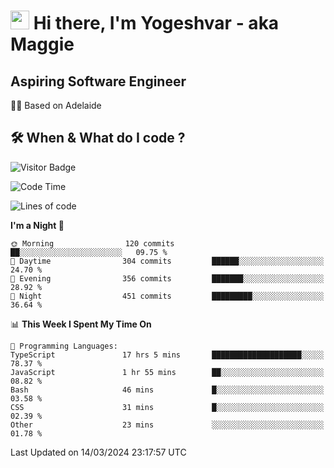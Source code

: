 <h1><img src="https://emojis.slackmojis.com/emojis/images/1531849430/4246/blob-sunglasses.gif?1531849430" width="30"/> Hi there, I'm Yogeshvar - aka Maggie</h1>

## Aspiring Software Engineer
🏂🏻  Based on Adelaide 

## 🛠 When & What do I code ?  

![Visitor Badge](https://visitor-badge.feriirawann.repl.co?username=yogeshvar&repo=yogeshvar&label=Visitors&style=plastic&color=%23457BFF&contentType=svg)

<!--START_SECTION:waka-->
![Code Time](http://img.shields.io/badge/Code%20Time-2%2C752%20hrs%2050%20mins-blue)

![Lines of code](https://img.shields.io/badge/From%20Hello%20World%20I%27ve%20Written-4.1%20million%20lines%20of%20code-blue)

**I'm a Night 🦉** 

```text
🌞 Morning                120 commits         ██░░░░░░░░░░░░░░░░░░░░░░░   09.75 % 
🌆 Daytime                304 commits         ██████░░░░░░░░░░░░░░░░░░░   24.70 % 
🌃 Evening                356 commits         ███████░░░░░░░░░░░░░░░░░░   28.92 % 
🌙 Night                  451 commits         █████████░░░░░░░░░░░░░░░░   36.64 % 
```


📊 **This Week I Spent My Time On** 

```text
💬 Programming Languages: 
TypeScript               17 hrs 5 mins       ████████████████████░░░░░   78.37 % 
JavaScript               1 hr 55 mins        ██░░░░░░░░░░░░░░░░░░░░░░░   08.82 % 
Bash                     46 mins             █░░░░░░░░░░░░░░░░░░░░░░░░   03.58 % 
CSS                      31 mins             █░░░░░░░░░░░░░░░░░░░░░░░░   02.39 % 
Other                    23 mins             ░░░░░░░░░░░░░░░░░░░░░░░░░   01.78 % 
```


 Last Updated on 14/03/2024 23:17:57 UTC
<!--END_SECTION:waka-->
